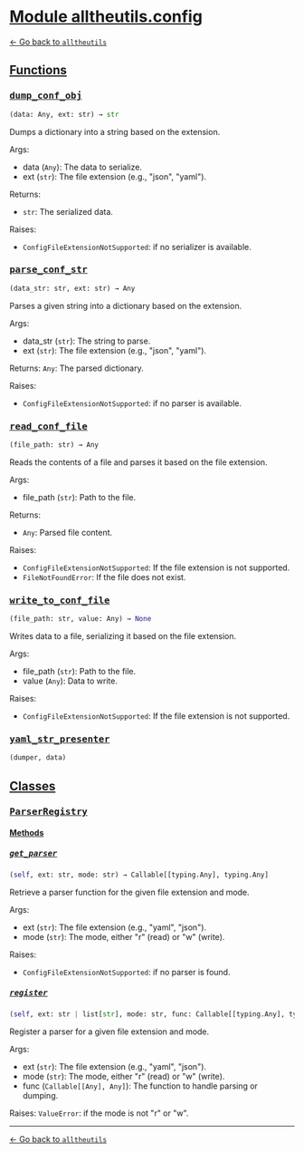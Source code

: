 <h1 id=""><a href="#">Module alltheutils.config</a></h1>

[← Go back to `alltheutils`](./index.md)

<h2 id="functions"><a href="#functions">Functions</a></h2>

<h3 id="functions-dump_conf_obj"><a href="#functions-dump_conf_obj"><pre>dump_conf_obj</pre></a></h3>

```python
(data: Any, ext: str) → str
```

Dumps a dictionary into a string based on the extension.

Args:
- data (`Any`): The data to serialize.
- ext (`str`): The file extension (e.g., "json", "yaml").

Returns:
- `str`: The serialized data.

Raises:
- `ConfigFileExtensionNotSupported`: if no serializer is available.

<h3 id="functions-parse_conf_str"><a href="#functions-parse_conf_str"><pre>parse_conf_str</pre></a></h3>

```python
(data_str: str, ext: str) → Any
```

Parses a given string into a dictionary based on the extension.

Args:
- data_str (`str`): The string to parse.
- ext (`str`): The file extension (e.g., "json", "yaml").

Returns:
`Any`: The parsed dictionary.

Raises:
- `ConfigFileExtensionNotSupported`: if no parser is available.

<h3 id="functions-read_conf_file"><a href="#functions-read_conf_file"><pre>read_conf_file</pre></a></h3>

```python
(file_path: str) → Any
```

Reads the contents of a file and parses it based on the file extension.

Args:
- file_path (`str`): Path to the file.

Returns:
- `Any`: Parsed file content.

Raises:
- `ConfigFileExtensionNotSupported`: If the file extension is not supported.
- `FileNotFoundError`: If the file does not exist.

<h3 id="functions-write_to_conf_file"><a href="#functions-write_to_conf_file"><pre>write_to_conf_file</pre></a></h3>

```python
(file_path: str, value: Any) → None
```

Writes data to a file, serializing it based on the file extension.

Args:
- file_path (`str`): Path to the file.
- value (`Any`): Data to write.

Raises:
- `ConfigFileExtensionNotSupported`: If the file extension is not supported.

<h3 id="functions-yaml_str_presenter"><a href="#functions-yaml_str_presenter"><pre>yaml_str_presenter</pre></a></h3>

```python
(dumper, data)
```

<h2 id="classes"><a href="#classes">Classes</a></h2>

<h3 id="classes-parserregistry"><a href="#classes-parserregistry"><pre>ParserRegistry</pre></a></h3>

<h4 id="classes-parserregistry-methods"><a href="#classes-parserregistry-methods">Methods</a></h4>

<h5 id="classes-parserregistry-methods-get_parser"><a href="#classes-parserregistry-methods-get_parser"><pre>get_parser</pre></a></h5>

```python
(self, ext: str, mode: str) → Callable[[typing.Any], typing.Any]
```

Retrieve a parser function for the given file extension and mode.

Args:
- ext (`str`): The file extension (e.g., "yaml", "json").
- mode (`str`): The mode, either "r" (read) or "w" (write).

Raises:
- `ConfigFileExtensionNotSupported`: if no parser is found.

<h5 id="classes-parserregistry-methods-register"><a href="#classes-parserregistry-methods-register"><pre>register</pre></a></h5>

```python
(self, ext: str | list[str], mode: str, func: Callable[[typing.Any], typing.Any])
```

Register a parser for a given file extension and mode.

Args:
- ext (`str`): The file extension (e.g., "yaml", "json").
- mode (`str`): The mode, either "r" (read) or "w" (write).
- func (`Callable[[Any], Any]`): The function to handle parsing or dumping.

Raises:
`ValueError`: if the mode is not "r" or "w".

---

[← Go back to `alltheutils`](./index.md)